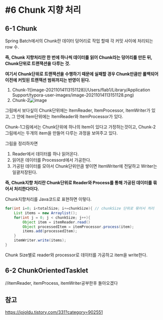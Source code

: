 # #6 Chunk 지향 처리



## 6-1  Chunk

Spring Batch에서의 Chunk란 데이터 덩어리로 작업 할때 각 커밋 사이에 처리되는 row 수.

**즉, Chunk 지향처리란 한 번에 하나씩 데이터를 읽어 Chunk라는 덩어리를 만든 뒤, Chunk단위로 트랜잭션을 다루는 것.**

**여기서 Chunk단위로 트랜잭션을 수행하기 때문에 실패할 경우 Chunk만큼만 롤백되어 이전에 커밋된 트랜잭션 범위까지는 반영이 된다.**

1. Chunk-1![image-20211014113151128](/Users/flab1/Library/Application Support/typora-user-images/image-20211014113151128.png)
2. Chunk-2![image](https://user-images.githubusercontent.com/57162257/137240567-e37f9dd4-e568-414b-9c05-16aa302b20f5.png)

그림에서 보다싶이 Chunk단위에는 ItemReader, ItemProcessor, ItemWriter가 있고, 그 안에 Item단위에는 ItemReader와 ItemProcessor가 있다.

Chunk-1그림에서는 Chunk단위에 하나의 Item이 있다고 가정하는것이고, Chunk-2그림에서는 두개의 item을 만들어 다루는 과정을 보여주고 있다.

그림을 정리하자면

1.  Reader에서 데이터를 하나 읽어온다.
2. 읽어온 데이터를 Processord에서 가공한다.
3. 가공된 데이터를 모아서 Chunk단위만큼 쌓이면 ItemWriter에 전달하고 Writer는 일괄저장된다.

**즉, Chunk지향 처리란 Chunk단위로 Reader와 Process를 통해 가공된 데이터를 묶어서 처리한다이다.**

Chunk지향처리를 Java코드로 표현하면 이렇다.

```java
for(int i=0; i<totalSize; i+=chunkSize){ // chunkSize 단위로 묶어서 처리
    List items = new Arraylist();
    for(int j = 0; j < chunkSize; j++){
        Object item = itemReader.read()
        Object processedItem = itemProcessor.process(item);
        items.add(processedItem);
    }
    itemWriter.write(items);
}

```

Chunk Size별로 reader와 processor로 데이터를 가공하고 item을 write한다.



## 6-2 ChunkOrientedTasklet

//itemReader, itemProcess, itemWriter공부한후 돌아오겠다



## 참고

https://jojoldu.tistory.com/331?category=902551